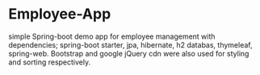 # Employee-App
simple Spring-boot demo app for employee management with dependencies; spring-boot starter, jpa, hibernate, h2 databas, thymeleaf, spring-web. Bootstrap and google jQuery cdn were also used for styling and sorting respectively.
